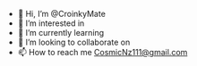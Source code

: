 - 👋 Hi, I’m @CroinkyMate
- 👀 I’m interested in 
- 🌱 I’m currently learning 
- 💞️ I’m looking to collaborate on
- 📫 How to reach me CosmicNz111@gmail.com

<!---
CroinkyMate/CroinkyMate is a ✨ special ✨ repository because its `README.md` (this file) appears on your GitHub profile.
You can click the Preview link to take a look at your changes.
--->
